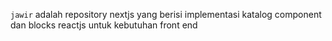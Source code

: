 `jawir` adalah repository nextjs yang berisi implementasi katalog component dan blocks reactjs untuk kebutuhan front end
